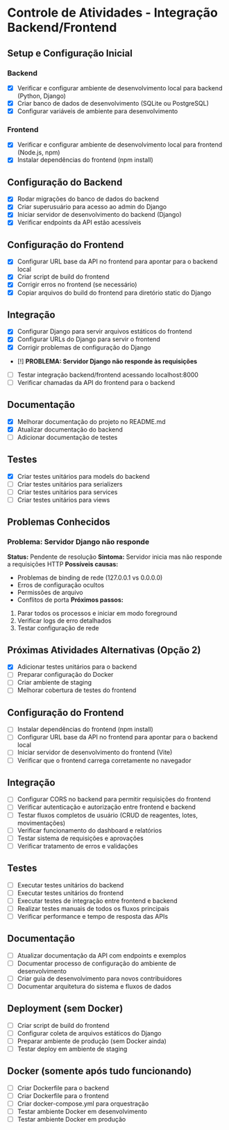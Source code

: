 # Controle de Atividades - Integração Backend/Frontend

## Setup e Configuração Inicial

### Backend
- [x] Verificar e configurar ambiente de desenvolvimento local para backend (Python, Django)
- [x] Criar banco de dados de desenvolvimento (SQLite ou PostgreSQL)
- [x] Configurar variáveis de ambiente para desenvolvimento

### Frontend
- [x] Verificar e configurar ambiente de desenvolvimento local para frontend (Node.js, npm)
- [x] Instalar dependências do frontend (npm install)

## Configuração do Backend

- [x] Rodar migrações do banco de dados do backend
- [x] Criar superusuário para acesso ao admin do Django
- [x] Iniciar servidor de desenvolvimento do backend (Django)
- [x] Verificar endpoints da API estão acessíveis

## Configuração do Frontend

- [x] Configurar URL base da API no frontend para apontar para o backend local
- [x] Criar script de build do frontend
- [x] Corrigir erros no frontend (se necessário)
- [x] Copiar arquivos do build do frontend para diretório static do Django

## Integração

- [x] Configurar Django para servir arquivos estáticos do frontend
- [x] Configurar URLs do Django para servir o frontend
- [x] Corrigir problemas de configuração do Django
- [!] **PROBLEMA: Servidor Django não responde às requisições**
- [ ] Testar integração backend/frontend acessando localhost:8000
- [ ] Verificar chamadas da API do frontend para o backend

## Documentação

- [x] Melhorar documentação do projeto no README.md
- [x] Atualizar documentação do backend
- [ ] Adicionar documentação de testes

## Testes

- [x] Criar testes unitários para models do backend
- [ ] Criar testes unitários para serializers
- [ ] Criar testes unitários para services
- [ ] Criar testes unitários para views

## Problemas Conhecidos

### Problema: Servidor Django não responde
**Status:** Pendente de resolução
**Sintoma:** Servidor inicia mas não responde a requisições HTTP
**Possíveis causas:**
- Problemas de binding de rede (127.0.0.1 vs 0.0.0.0)
- Erros de configuração ocultos
- Permissões de arquivo
- Conflitos de porta
**Próximos passos:**
1. Parar todos os processos e iniciar em modo foreground
2. Verificar logs de erro detalhados
3. Testar configuração de rede

## Próximas Atividades Alternativas (Opção 2)
- [x] Adicionar testes unitários para o backend
- [ ] Preparar configuração do Docker
- [ ] Criar ambiente de staging
- [ ] Melhorar cobertura de testes do frontend

## Configuração do Frontend

- [ ] Instalar dependências do frontend (npm install)
- [ ] Configurar URL base da API no frontend para apontar para o backend local
- [ ] Iniciar servidor de desenvolvimento do frontend (Vite)
- [ ] Verificar que o frontend carrega corretamente no navegador

## Integração

- [ ] Configurar CORS no backend para permitir requisições do frontend
- [ ] Verificar autenticação e autorização entre frontend e backend
- [ ] Testar fluxos completos de usuário (CRUD de reagentes, lotes, movimentações)
- [ ] Verificar funcionamento do dashboard e relatórios
- [ ] Testar sistema de requisições e aprovações
- [ ] Verificar tratamento de erros e validações

## Testes

- [ ] Executar testes unitários do backend
- [ ] Executar testes unitários do frontend
- [ ] Executar testes de integração entre frontend e backend
- [ ] Realizar testes manuais de todos os fluxos principais
- [ ] Verificar performance e tempo de resposta das APIs

## Documentação

- [ ] Atualizar documentação da API com endpoints e exemplos
- [ ] Documentar processo de configuração do ambiente de desenvolvimento
- [ ] Criar guia de desenvolvimento para novos contribuidores
- [ ] Documentar arquitetura do sistema e fluxos de dados

## Deployment (sem Docker)

- [ ] Criar script de build do frontend
- [ ] Configurar coleta de arquivos estáticos do Django
- [ ] Preparar ambiente de produção (sem Docker ainda)
- [ ] Testar deploy em ambiente de staging

## Docker (somente após tudo funcionando)

- [ ] Criar Dockerfile para o backend
- [ ] Criar Dockerfile para o frontend
- [ ] Criar docker-compose.yml para orquestração
- [ ] Testar ambiente Docker em desenvolvimento
- [ ] Testar ambiente Docker em produção